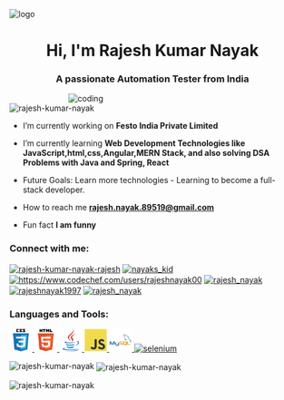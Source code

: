 ![logo]()
<h1 align="center">Hi, I'm Rajesh Kumar Nayak</h1>
<h3 align="center">A passionate Automation Tester from India</h3>

<img align="right" alt="coding" width="400" src="https://i.pinimg.com/originals/e8/f4/53/e8f453469a3ec97ecd354df465d73913.gif">

<p align="left"> <img src="https://komarev.com/ghpvc/?username=rajesh-kumar-nayak&label=Profile%20views&color=0e75b6&style=flat" alt="rajesh-kumar-nayak" /> </p>

-  I’m currently working on **Festo India Private Limited**

-  I’m currently learning **Web Development Technologies like JavaScript,html,css,Angular,MERN Stack, and also solving DSA Problems with Java and Spring, React**

-  Future Goals: Learn more technologies - Learning to become a full-stack developer.

-  How to reach me **rajesh.nayak.89519@gmail.com**

-  Fun fact **I am funny**

<h3 align="left">Connect with me:</h3>
<p align="left">
<a href="https://linkedin.com/in/rajesh-kumar-nayak-rajesh" target="blank"><img align="center" src="https://raw.githubusercontent.com/rahuldkjain/github-profile-readme-generator/master/src/images/icons/Social/linked-in-alt.svg" alt="rajesh-kumar-nayak-rajesh" height="30" width="40" /></a>
<a href="https://instagram.com/nayaks_kid" target="blank"><img align="center" src="https://raw.githubusercontent.com/rahuldkjain/github-profile-readme-generator/master/src/images/icons/Social/instagram.svg" alt="nayaks_kid" height="30" width="40" /></a>
<a href="https://www.codechef.com/users/rajeshnayak00" target="blank"><img align="center" src="https://cdn.jsdelivr.net/npm/simple-icons@3.1.0/icons/codechef.svg" alt="https://www.codechef.com/users/rajeshnayak00" height="30" width="40" /></a>
<a href="https://www.hackerrank.com/rajesh_nayak_891" target="blank"><img align="center" src="https://raw.githubusercontent.com/rahuldkjain/github-profile-readme-generator/master/src/images/icons/Social/hackerrank.svg" alt="rajesh_nayak" height="30" width="40" /></a>
<a href="https://www.leetcode.com/rajeshnayak1997" target="blank"><img align="center" src="https://raw.githubusercontent.com/rahuldkjain/github-profile-readme-generator/master/src/images/icons/Social/leet-code.svg" alt="rajeshnayak1997" height="30" width="40" /></a>
<a href="https://auth.geeksforgeeks.org/user/rajesh_nayak" target="blank"><img align="center" src="https://raw.githubusercontent.com/rahuldkjain/github-profile-readme-generator/master/src/images/icons/Social/geeks-for-geeks.svg" alt="rajesh_nayak" height="30" width="40" /></a>
</p>

<h3 align="left">Languages and Tools:</h3>
<p align="left"> <a href="https://www.w3schools.com/css/" target="_blank" rel="noreferrer"> <img src="https://raw.githubusercontent.com/devicons/devicon/master/icons/css3/css3-original-wordmark.svg" alt="css3" width="40" height="40"/> </a> <a href="https://www.w3.org/html/" target="_blank" rel="noreferrer"> <img src="https://raw.githubusercontent.com/devicons/devicon/master/icons/html5/html5-original-wordmark.svg" alt="html5" width="40" height="40"/> </a> <a href="https://www.java.com" target="_blank" rel="noreferrer"> <img src="https://raw.githubusercontent.com/devicons/devicon/master/icons/java/java-original.svg" alt="java" width="40" height="40"/> </a> <a href="https://developer.mozilla.org/en-US/docs/Web/JavaScript" target="_blank" rel="noreferrer"> <img src="https://raw.githubusercontent.com/devicons/devicon/master/icons/javascript/javascript-original.svg" alt="javascript" width="40" height="40"/> </a> <a href="https://www.mysql.com/" target="_blank" rel="noreferrer"> <img src="https://raw.githubusercontent.com/devicons/devicon/master/icons/mysql/mysql-original-wordmark.svg" alt="mysql" width="40" height="40"/> </a> <a href="https://www.selenium.dev" target="_blank" rel="noreferrer"> <img src="https://raw.githubusercontent.com/detain/svg-logos/780f25886640cef088af994181646db2f6b1a3f8/svg/selenium-logo.svg" alt="selenium" width="40" height="40"/> </a> </p>

<p><img align="left" src="https://github-readme-stats.vercel.app/api/top-langs?username=rajesh-kumar-nayak&show_icons=true&locale=en&layout=compact" alt="rajesh-kumar-nayak" /></p>

<p>&nbsp;<img align="center" src="https://github-readme-stats.vercel.app/api?username=rajesh-kumar-nayak&show_icons=true&locale=en" alt="rajesh-kumar-nayak" /></p>

<p><img align="center" src="https://github-readme-streak-stats.herokuapp.com/?user=rajesh-kumar-nayak&" alt="rajesh-kumar-nayak" /></p>
